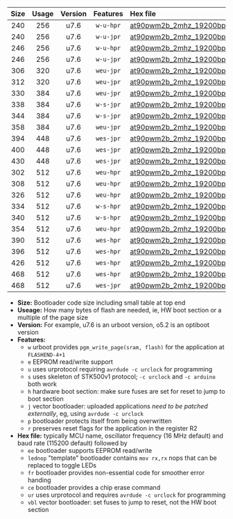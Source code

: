 |Size|Usage|Version|Features|Hex file|
|:-:|:-:|:-:|:-:|:--|
|240|256|u7.6|`w-u-hpr`|[at90pwm2b_2mhz_19200bps_ur.hex](https://raw.githubusercontent.com/stefanrueger/urboot/main//at90pwm2b_2mhz_19200bps_ur.hex)|
|240|256|u7.6|`w-u-jpr`|[at90pwm2b_2mhz_19200bps_ur_vbl.hex](https://raw.githubusercontent.com/stefanrueger/urboot/main//at90pwm2b_2mhz_19200bps_ur_vbl.hex)|
|246|256|u7.6|`w-u-hpr`|[at90pwm2b_2mhz_19200bps_lednop_ur.hex](https://raw.githubusercontent.com/stefanrueger/urboot/main//at90pwm2b_2mhz_19200bps_lednop_ur.hex)|
|246|256|u7.6|`w-u-jpr`|[at90pwm2b_2mhz_19200bps_lednop_ur_vbl.hex](https://raw.githubusercontent.com/stefanrueger/urboot/main//at90pwm2b_2mhz_19200bps_lednop_ur_vbl.hex)|
|306|320|u7.6|`weu-jpr`|[at90pwm2b_2mhz_19200bps_ee_ur_vbl.hex](https://raw.githubusercontent.com/stefanrueger/urboot/main//at90pwm2b_2mhz_19200bps_ee_ur_vbl.hex)|
|312|320|u7.6|`weu-jpr`|[at90pwm2b_2mhz_19200bps_ee_lednop_ur_vbl.hex](https://raw.githubusercontent.com/stefanrueger/urboot/main//at90pwm2b_2mhz_19200bps_ee_lednop_ur_vbl.hex)|
|330|384|u7.6|`weu-jpr`|[at90pwm2b_2mhz_19200bps_ee_lednop_fr_ur_vbl.hex](https://raw.githubusercontent.com/stefanrueger/urboot/main//at90pwm2b_2mhz_19200bps_ee_lednop_fr_ur_vbl.hex)|
|338|384|u7.6|`w-s-jpr`|[at90pwm2b_2mhz_19200bps_vbl.hex](https://raw.githubusercontent.com/stefanrueger/urboot/main//at90pwm2b_2mhz_19200bps_vbl.hex)|
|344|384|u7.6|`w-s-jpr`|[at90pwm2b_2mhz_19200bps_lednop_vbl.hex](https://raw.githubusercontent.com/stefanrueger/urboot/main//at90pwm2b_2mhz_19200bps_lednop_vbl.hex)|
|358|384|u7.6|`weu-jpr`|[at90pwm2b_2mhz_19200bps_ee_lednop_fr_ce_ur_vbl.hex](https://raw.githubusercontent.com/stefanrueger/urboot/main//at90pwm2b_2mhz_19200bps_ee_lednop_fr_ce_ur_vbl.hex)|
|394|448|u7.6|`wes-jpr`|[at90pwm2b_2mhz_19200bps_ee_vbl.hex](https://raw.githubusercontent.com/stefanrueger/urboot/main//at90pwm2b_2mhz_19200bps_ee_vbl.hex)|
|400|448|u7.6|`wes-jpr`|[at90pwm2b_2mhz_19200bps_ee_lednop_vbl.hex](https://raw.githubusercontent.com/stefanrueger/urboot/main//at90pwm2b_2mhz_19200bps_ee_lednop_vbl.hex)|
|430|448|u7.6|`wes-jpr`|[at90pwm2b_2mhz_19200bps_ee_lednop_fr_vbl.hex](https://raw.githubusercontent.com/stefanrueger/urboot/main//at90pwm2b_2mhz_19200bps_ee_lednop_fr_vbl.hex)|
|302|512|u7.6|`weu-hpr`|[at90pwm2b_2mhz_19200bps_ee_ur.hex](https://raw.githubusercontent.com/stefanrueger/urboot/main//at90pwm2b_2mhz_19200bps_ee_ur.hex)|
|308|512|u7.6|`weu-hpr`|[at90pwm2b_2mhz_19200bps_ee_lednop_ur.hex](https://raw.githubusercontent.com/stefanrueger/urboot/main//at90pwm2b_2mhz_19200bps_ee_lednop_ur.hex)|
|326|512|u7.6|`weu-hpr`|[at90pwm2b_2mhz_19200bps_ee_lednop_fr_ur.hex](https://raw.githubusercontent.com/stefanrueger/urboot/main//at90pwm2b_2mhz_19200bps_ee_lednop_fr_ur.hex)|
|334|512|u7.6|`w-s-hpr`|[at90pwm2b_2mhz_19200bps.hex](https://raw.githubusercontent.com/stefanrueger/urboot/main//at90pwm2b_2mhz_19200bps.hex)|
|340|512|u7.6|`w-s-hpr`|[at90pwm2b_2mhz_19200bps_lednop.hex](https://raw.githubusercontent.com/stefanrueger/urboot/main//at90pwm2b_2mhz_19200bps_lednop.hex)|
|354|512|u7.6|`weu-hpr`|[at90pwm2b_2mhz_19200bps_ee_lednop_fr_ce_ur.hex](https://raw.githubusercontent.com/stefanrueger/urboot/main//at90pwm2b_2mhz_19200bps_ee_lednop_fr_ce_ur.hex)|
|390|512|u7.6|`wes-hpr`|[at90pwm2b_2mhz_19200bps_ee.hex](https://raw.githubusercontent.com/stefanrueger/urboot/main//at90pwm2b_2mhz_19200bps_ee.hex)|
|396|512|u7.6|`wes-hpr`|[at90pwm2b_2mhz_19200bps_ee_lednop.hex](https://raw.githubusercontent.com/stefanrueger/urboot/main//at90pwm2b_2mhz_19200bps_ee_lednop.hex)|
|426|512|u7.6|`wes-hpr`|[at90pwm2b_2mhz_19200bps_ee_lednop_fr.hex](https://raw.githubusercontent.com/stefanrueger/urboot/main//at90pwm2b_2mhz_19200bps_ee_lednop_fr.hex)|
|468|512|u7.6|`wes-hpr`|[at90pwm2b_2mhz_19200bps_ee_lednop_fr_ce.hex](https://raw.githubusercontent.com/stefanrueger/urboot/main//at90pwm2b_2mhz_19200bps_ee_lednop_fr_ce.hex)|
|468|512|u7.6|`wes-jpr`|[at90pwm2b_2mhz_19200bps_ee_lednop_fr_ce_vbl.hex](https://raw.githubusercontent.com/stefanrueger/urboot/main//at90pwm2b_2mhz_19200bps_ee_lednop_fr_ce_vbl.hex)|

- **Size:** Bootloader code size including small table at top end
- **Useage:** How many bytes of flash are needed, ie, HW boot section or a multiple of the page size
- **Version:** For example, u7.6 is an urboot version, o5.2 is an optiboot version
- **Features:**
  + `w` urboot provides `pgm_write_page(sram, flash)` for the application at `FLASHEND-4+1`
  + `e` EEPROM read/write support
  + `u` uses urprotocol requiring `avrdude -c urclock` for programming
  + `s` uses skeleton of STK500v1 protocol; `-c urclock` and `-c arduino` both work
  + `h` hardware boot section: make sure fuses are set for reset to jump to boot section
  + `j` vector bootloader: uploaded applications *need to be patched externally*, eg, using `avrdude -c urclock`
  + `p` bootloader protects itself from being overwritten
  + `r` preserves reset flags for the application in the register R2
- **Hex file:** typically MCU name, oscillator frequency (16 MHz default) and baud rate (115200 default) followed by
  + `ee` bootloader supports EEPROM read/write
  + `lednop` "template" bootloader contains `mov rx,rx` nops that can be replaced to toggle LEDs
  + `fr` bootloader provides non-essential code for smoother error handing
  + `ce` bootloader provides a chip erase command
  + `ur` uses urprotocol and requires `avrdude -c urclock` for programming
  + `vbl` vector bootloader: set fuses to jump to reset, not the HW boot section
